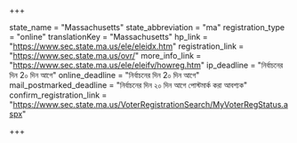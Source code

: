 +++

state_name = "Massachusetts"
state_abbreviation = "ma"
registration_type = "online"
translationKey = "Massachusetts"
hp_link = "https://www.sec.state.ma.us/ele/eleidx.htm"
registration_link = "https://www.sec.state.ma.us/ovr/"
more_info_link = "https://www.sec.state.ma.us/ele/eleifv/howreg.htm"
ip_deadline = "নির্বাচনের দিন 2০ দিন আগে"
online_deadline = "নির্বাচনের দিন 2০ দিন আগে"
mail_postmarked_deadline = "নির্বাচনের দিন ২০ দিন আগে পোস্টমার্ক করা আবশ্যক"
confirm_registration_link = "https://www.sec.state.ma.us/VoterRegistrationSearch/MyVoterRegStatus.aspx"

+++